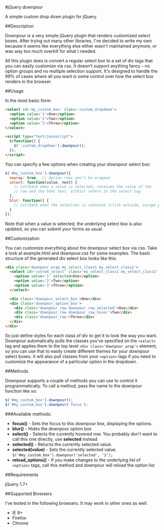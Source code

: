 #jQuery downpour

A simple custom drop down plugin for jQuery.

##Description

Downpour is a very simple jQuery plugin that renders customized select boxes.  After trying out many 
other libraries, I've decided to write my own because it seems like everything else either wasn't
maintained anymore, or was way too much overkill for what I needed.

All this plugin does is convert a regular select box to a set of div tags that you can easily customize
via css.  It doesn't support anything fancy - no option groups and no multiple selection support.  It's
designed to handle the 99% of cases where all you want is some control over how the select box renders
in the browser.

##Usage

In the most basic form:

```html
<select id='my_custom_box' class='custom_dropdown'>
  <option value='1'>One</option>
  <option value='2'>Two</option>
  <option value='3'>Three</option>
</select>

<script type="text/javascript">
  $(function() {
    $('.custom_dropdown').downpour();
  });
</script>
```

You can specify a few options when creating your downpour select box:

```javascript
$('#my_custom_box').downpour({
  nowrap: true,  // Option rows won't be wrapped
  select: function(value, text) {
    // Callback when a value is selected, receives the value of the 
    // row and the html text. $(this) refers to the select tag
  },
  blur: function() {
    // Callback when the selection is canceled (click outside, escape pressed)
  }
});
```

Note that when a value is selected, the underlying select box is also updated, so you
can submit your forms as usual.

##Customization

You can customize everything about the downpour select box via css.  Take a look at 
example.html and downpour.css for some examples.  The basic structure of the
generated div select box looks like this:

```html
<div class='downpour_wrap my_select_class1 my_select_class2'>
  <select id='custom_select' class='my_select_class1 my_select_class2' style='display: none;'>
    <option value='1' selected>One</option>
    <option value='2'>Two</option>
    <option value='3'>Three</option>
  </select>

  <div class='downpour_select_box'>One</div>
  <div class='downpour_option_box'>
    <div class='downpour_row downpour_row_selected'>One</div>
    <div class='downpour_row downpour_row_hover'>Two</div>
    <div class='downpour_row'>Three</div>
  </div>
</div>
```

So just define styles for each class of div to get it to look the way you want.
Downpour automatically pulls the classes you've specified on the `<select>` tag
and applies them to the top level `<div class='downpour_wrap'>` element, so you
can use that to easily create different themes for your downpour select boxes.  It
will also pull classes from your `<option>` tags if you need to customize
the appearance of a particular option in the dropdown.

##Methods

Downpour supports a couple of methods you can use to control it programmatically.
To call a method, pass the name to the downpour function like so:

```javascript
$('#my_custom_box').downpour();
$('#my_custom_box').downpour('focus');
```

###Available methods:

* **focus()** - Sets the focus to this downpour box, displaying the options.
* **blur()** - Hides the downpour option box
* **select()** - Selects the currently hovered row.  You probably don't want to call this one directly, use **selected** instead
* **selected()** - Returns the currently selected value.
* **selected(value)** - Sets the currently selected value. `$('#my_custom_box').downpour('selected', '2');`
* **reload_options()** - If you make changes to the underlying list of `<option>` tags, call this method and downpour will reload the option list


##Requirements

jQuery 1.7+

##Supported Browsers

I've tested in the following browsers.  It may work in other ones as well.

* IE 8+
* Firefox
* Chrome
